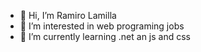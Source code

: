 - 👋 Hi, I’m Ramiro Lamilla
- 👀 I’m interested in web programing jobs
- 🌱 I’m currently learning .net an js and css


<!---
raugusto2903/raugusto2903 is a ✨ special ✨ repository because its `README.md` (this file) appears on your GitHub profile.
You can click the Preview link to take a look at your changes.
--->

